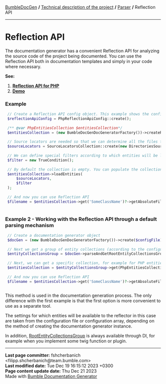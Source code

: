 <embed> <a href="/docs/README.md">BumbleDocGen</a> <b>/</b> <a href="/docs/tech/readme.md">Technical description of the project</a> <b>/</b> <a href="/docs/tech/2.parser/readme.md">Parser</a> <b>/</b> Reflection API<hr> </embed>

<embed> <h1>Reflection API</h1> </embed>

The documentation generator has a convenient Reflection API for analyzing the source code of the project being documented.
You can use the Reflection API both in documentation templates and simply in your code where necessary.

**See:**
1) **<a href="/docs/tech/2.parser/reflectionApi/php/readme.md">Reflection API for PHP</a>**
2) **[Demo](/demo/demo6-reflection-api/demoScript.php)**

<embed> <h3>Example</h3> </embed>

```php
 // Create a Reflection API config object. This example shows the config for parsing PHP code
 $reflectionApiConfig = PhpReflectionApiConfig::create();
 
 /** @var PhpEntitiesCollection $entitiesCollection*/
 $entitiesCollection = (new BumbleDocGenDocGeneratorFactory())->createRootEntitiesCollection($reflectionApiConfig);
 
 // Source locators are needed so that we can determine all the files that will be traversed to fill the collection with data
 $sourceLocators = SourceLocatorsCollection::create(new DirectoriesSourceLocator([__DIR__]));
 
 // We can define special filters according to which entities will be loaded
 $filter = new TrueCondition();
 
 // By default the collection is empty. You can populate the collection with data
 $entitiesCollection->loadEntities(
     $sourceLocators,
     $filter
 );
 
 // And now you can use Reflection API
 $filename = $entitiesCollection->get('SomeClassName')?->getAbsoluteFileName();
 
```


<embed> <h3>Example 2 - Working with the Reflection API through a default parsing mechanism</h3> </embed>

```php
 // Create a documentation generator object
 $docGen = (new BumbleDocGenDocGeneratorFactory())->create($configFile);
 
 // Next we get a group of entity collections (according to the configuration)
 $entityCollectionsGroup = $docGen->parseAndGetRootEntityCollectionsGroup();
 
 // Next, we can get a specific collection, for example for PHP entities
 $entitiesCollection = $entityCollectionsGroup->get(PhpEntitiesCollection::class);
 
 // And now you can use Reflection API
 $filename = $entitiesCollection->get('SomeClassName')?->getAbsoluteFileName();
 
```


This method is used in the documentation generation process.
The only difference with the first example is that the first option is more convenient to use as a separate tool.

The settings for which entities will be available to the reflector in this case are taken from the configuration file or configuration array, depending on the method of creating the documentation generator instance.

In addition, <a href="/docs/tech/2.parser/reflectionApi/classes/RootEntityCollectionsGroup.md">RootEntityCollectionsGroup</a> is always available through DI, for example when you implement some twig function or plugin.


<div id='page_committer_info'>
<hr>
<b>Last page committer:</b> fshcherbanich &lt;filipp.shcherbanich@team.bumble.com&gt;<br><b>Last modified date:</b>   Tue Dec 19 16:15:12 2023 +0300<br><b>Page content update date:</b> Thu Dec 21 2023<br>Made with <a href='https://github.com/bumble-tech/bumble-doc-gen/blob/master/docs/README.md'>Bumble Documentation Generator</a></div>